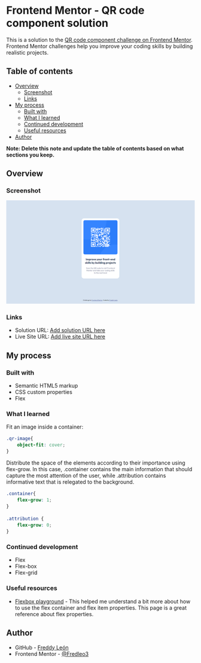 # Frontend Mentor - QR code component solution

This is a solution to the [QR code component challenge on Frontend Mentor](https://www.frontendmentor.io/challenges/qr-code-component-iux_sIO_H). Frontend Mentor challenges help you improve your coding skills by building realistic projects. 

## Table of contents

- [Overview](#overview)
  - [Screenshot](#screenshot)
  - [Links](#links)
- [My process](#my-process)
  - [Built with](#built-with)
  - [What I learned](#what-i-learned)
  - [Continued development](#continued-development)
  - [Useful resources](#useful-resources)
- [Author](#author)


**Note: Delete this note and update the table of contents based on what sections you keep.**

## Overview

### Screenshot

![Screenshot](https://github.com/Fredleo3/QR-code-component/blob/main/assets/images/Screenshot.PNG)


### Links

- Solution URL: [Add solution URL here](https://your-solution-url.com)
- Live Site URL: [Add live site URL here](https://your-live-site-url.com)

## My process

### Built with

- Semantic HTML5 markup
- CSS custom properties
- Flex


### What I learned

Fit an image inside a container:

```css
.qr-image{    
    object-fit: cover;    
}
```
Distribute the space of the elements according to their importance using flex-grow. In this case, .container contains the main information that should capture the most attention of the user, while .attribution contains informative text that is relegated to the background.

```css
.container{     
    flex-grow: 1;   
}

.attribution { 
    flex-grow: 0;       
}
```

### Continued development

- Flex
- Flex-box
- Flex-grid

### Useful resources

- [Flexbox playground](https://codepen.io/enxaneta/full/adLPwv) - This helped me understand a bit more about how to use the flex container and flex item properties. This page is a great reference about flex properties.


## Author

- GitHub - [Freddy León](https://github.com/Fredleo3)
- Frontend Mentor - [@Fredleo3](https://www.frontendmentor.io/profile/Fredleo3)



